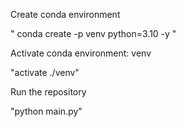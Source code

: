 Create conda environment

"
conda create -p venv python=3.10 -y
"

Activate conda environment: venv

"activate ./venv"


Run the repository

"python main.py"
